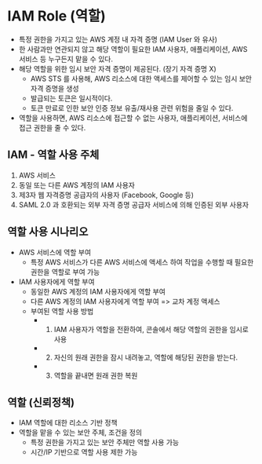 # IAM Role (역할)
- 특정 권한을 가지고 있는 AWS 계정 내 자격 증명 (IAM User 와 유사)
- 한 사람과만 연관되지 않고 해당 역할이 필요한 IAM 사용자, 애플리케이션, AWS 서비스 등 누구든지 맡을 수 있다.
- 해당 역할을 위한 임시 보안 자격 증명이 제공된다. (장기 자격 증명 X)
	- AWS STS 를 사용해, AWS 리소스에 대한 액세스를 제어할 수 있는 임시 보안 자격 증명을 생성
	- 발급되는 토큰은 일시적이다.
	- 토큰 만료로 인한 보안 인증 정보 유출/재사용 관련 위험을 줄일 수 있다.
- 역할을 사용하면, AWS 리소스에 접근할 수 없는 사용자, 애플리케이션, 서비스에 접근 권한을 줄 수 있다.

## IAM - 역할 사용 주체
1. AWS 서비스
2. 동일 또는 다른 AWS 계정의 IAM 사용자
3. 제3자 웹 자격증명 공급자의 사용자 (Facebook, Google 등)
4. SAML 2.0 과 호환되는 외부 자격 증명 공급자 서비스에 의해 인증된 외부 사용자

## 역할 사용 시나리오
- AWS 서비스에 역할 부여
	- 특정 AWS 서비스가 다른 AWS 서비스에 액세스 하여 작업을 수행할 때 필요한 권한을 역할로 부여 가능
- IAM 사용자에게 역할 부여
	- 동일한 AWS 계정의 IAM 사용자에게 역할 부여
	- 다른 AWS 계정의 IAM 사용자에게 역할 부여 => 교차 계정 액세스
	- 부여된 역할 사용 방법
		- 1. IAM 사용자가 역할을 전환하여, 콘솔에서 해당 역할의 권한을 임시로 사용
		- 2. 자신의 원래 권한을 잠시 내려놓고, 역할에 해당된 권한을 받는다.
		- 3. 역할을 끝내면 원래 권한 복원

## 역할 (신뢰정책)
- IAM 역할에 대한 리소스 기반 정책
- 역할을 맡을 수 있는 보안 주체, 조건을 정의
	- 특정 권한을 가지고 있는 보안 주체만 역할 사용 가능
	- 시간/IP 기반으로 역할 사용 제한 가능